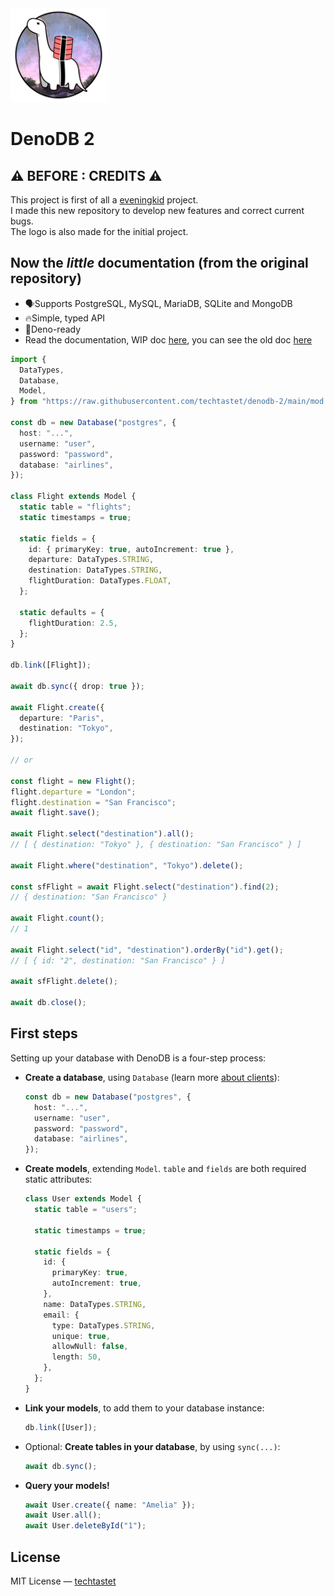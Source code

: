 <img src="./design/logo.png" height="150" />

# DenoDB 2

## ⚠️ BEFORE : CREDITS ⚠️

This project is first of all a [eveningkid](https://github.com/eveningkid/denodb) project.  
I made this new repository to develop new features and correct current bugs.  
The logo is also made for the initial project.

## Now the _little_ documentation (from the original repository)

- 🗣Supports PostgreSQL, MySQL, MariaDB, SQLite and MongoDB
- 🔥Simple, typed API
- 🦕Deno-ready
- Read the documentation, WIP doc [here](https://github.com/techtastet/denodb-2/docs/Doc.md), you can see the old doc [here](https://eveningkid.github.io/denodb-docs)

```typescript
import {
  DataTypes,
  Database,
  Model,
} from "https://raw.githubusercontent.com/techtastet/denodb-2/main/mod.ts";

const db = new Database("postgres", {
  host: "...",
  username: "user",
  password: "password",
  database: "airlines",
});

class Flight extends Model {
  static table = "flights";
  static timestamps = true;

  static fields = {
    id: { primaryKey: true, autoIncrement: true },
    departure: DataTypes.STRING,
    destination: DataTypes.STRING,
    flightDuration: DataTypes.FLOAT,
  };

  static defaults = {
    flightDuration: 2.5,
  };
}

db.link([Flight]);

await db.sync({ drop: true });

await Flight.create({
  departure: "Paris",
  destination: "Tokyo",
});

// or

const flight = new Flight();
flight.departure = "London";
flight.destination = "San Francisco";
await flight.save();

await Flight.select("destination").all();
// [ { destination: "Tokyo" }, { destination: "San Francisco" } ]

await Flight.where("destination", "Tokyo").delete();

const sfFlight = await Flight.select("destination").find(2);
// { destination: "San Francisco" }

await Flight.count();
// 1

await Flight.select("id", "destination").orderBy("id").get();
// [ { id: "2", destination: "San Francisco" } ]

await sfFlight.delete();

await db.close();
```

## First steps

Setting up your database with DenoDB is a four-step process:

- **Create a database**, using `Database` (learn more [about clients](#clients)):
  ```typescript
  const db = new Database("postgres", {
    host: "...",
    username: "user",
    password: "password",
    database: "airlines",
  });
  ```
- **Create models**, extending `Model`. `table` and `fields` are both required static attributes:

  ```typescript
  class User extends Model {
    static table = "users";

    static timestamps = true;

    static fields = {
      id: {
        primaryKey: true,
        autoIncrement: true,
      },
      name: DataTypes.STRING,
      email: {
        type: DataTypes.STRING,
        unique: true,
        allowNull: false,
        length: 50,
      },
    };
  }
  ```

- **Link your models**, to add them to your database instance:
  ```typescript
  db.link([User]);
  ```
- Optional: **Create tables in your database**, by using `sync(...)`:
  ```typescript
  await db.sync();
  ```
- **Query your models!**
  ```typescript
  await User.create({ name: "Amelia" });
  await User.all();
  await User.deleteById("1");
  ```

## License

MIT License — [techtastet](https://github.com/techtastet)

